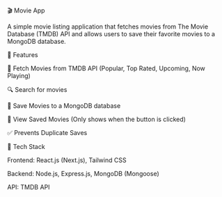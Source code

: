 🎬 Movie App

A simple movie listing application that fetches movies from The Movie Database (TMDB) API and allows users to save their favorite movies to a MongoDB database.

🚀 Features

🎥 Fetch Movies from TMDB API (Popular, Top Rated, Upcoming, Now Playing)

🔍 Search for movies

💾 Save Movies to a MongoDB database

📌 View Saved Movies (Only shows when the button is clicked)

✅ Prevents Duplicate Saves

📌 Tech Stack

Frontend: React.js (Next.js), Tailwind CSS

Backend: Node.js, Express.js, MongoDB (Mongoose)

API: TMDB API

